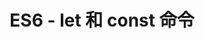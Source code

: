 ---
layout: post
title: ES6 - let 和 const 命令
categories: blog
tags:
  - ES6
  - var
  - let
  - const
---